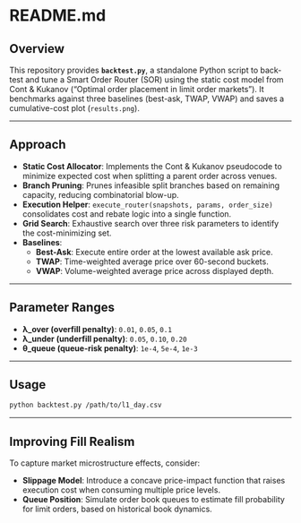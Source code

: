 # README.md

## Overview
This repository provides **`backtest.py`**, a standalone Python script to back-test and tune a Smart Order Router (SOR) using the static cost model from Cont & Kukanov (“Optimal order placement in limit order markets”). It benchmarks against three baselines (best-ask, TWAP, VWAP) and saves a cumulative-cost plot (`results.png`).

---

## Approach
- **Static Cost Allocator**: Implements the Cont & Kukanov pseudocode to minimize expected cost when splitting a parent order across venues.
- **Branch Pruning**: Prunes infeasible split branches based on remaining capacity, reducing combinatorial blow-up.
- **Execution Helper**: `execute_router(snapshots, params, order_size)` consolidates cost and rebate logic into a single function.
- **Grid Search**: Exhaustive search over three risk parameters to identify the cost-minimizing set.
- **Baselines**:
  - **Best-Ask**: Execute entire order at the lowest available ask price.
  - **TWAP**: Time-weighted average price over 60-second buckets.
  - **VWAP**: Volume-weighted average price across displayed depth.

---

## Parameter Ranges
- **λ_over (overfill penalty)**: `0.01`, `0.05`, `0.1`  
- **λ_under (underfill penalty)**: `0.05`, `0.10`, `0.20`  
- **θ_queue (queue-risk penalty)**: `1e-4`, `5e-4`, `1e-3`

---

## Usage
```bash
python backtest.py /path/to/l1_day.csv
```
---

## Improving Fill Realism

To capture market microstructure effects, consider:
  - **Slippage Model**: Introduce a concave price-impact function that raises execution cost when consuming multiple price levels.
  - **Queue Position**: Simulate order book queues to estimate fill probability for limit orders, based on historical book dynamics.
